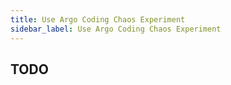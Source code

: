```yaml
---
title: Use Argo Coding Chaos Experiment
sidebar_label: Use Argo Coding Chaos Experiment
---
```


## TODO